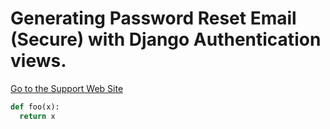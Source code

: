 # Generating Password Reset Email (Secure) with Django Authentication views.

[Go to the Support Web Site](https://support.west-wind.com)

```python
def foo(x):
  return x
```
